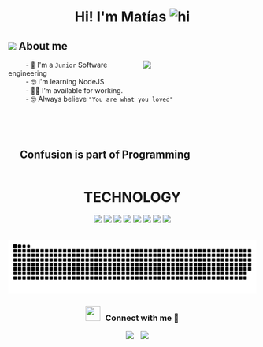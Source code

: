 <h1 align="center"> Hi! I'm Matías <img src="https://user-images.githubusercontent.com/1303154/88677602-1635ba80-d120-11ea-84d8-d263ba5fc3c0.gif" width="28px" alt="hi"></h1>


## <picture><img src = "https://github.com/7oSkaaa/7oSkaaa/blob/main/Images/about_me.gif?raw=true" width = 30px></picture> About me

<picture> <img align="right" src="https://media.tenor.com/pPoUmi0Z1fUAAAAC/cat-pet.gif" width = 230px></picture>

 &nbsp;&nbsp;&nbsp;&nbsp;&nbsp;&nbsp;&nbsp;&nbsp;&nbsp;- :school: I'm a `Junior` Software engineering <br/>
 &nbsp;&nbsp;&nbsp;&nbsp;&nbsp;&nbsp;&nbsp;&nbsp;&nbsp;- :nerd_face: I'm learning NodeJS <br/>
 &nbsp;&nbsp;&nbsp;&nbsp;&nbsp;&nbsp;&nbsp;&nbsp;&nbsp;- :technologist: I’m available for working. <br/>
 &nbsp;&nbsp;&nbsp;&nbsp;&nbsp;&nbsp;&nbsp;&nbsp;&nbsp;- :nerd_face: Always believe `"You are what you loved"` <br/>

  <br/>
  <br/>
<ul align="left">
    <summary><h2 style="display: inline-block">Confusion is part of Programming</h2></summary>
</ul>



<h1 align="center">TECHNOLOGY</h1>

<p align="center"><img src="https://cdn.jsdelivr.net/gh/devicons/devicon/icons/react/react-original.svg" style="height: 4rem"/>
<img src="https://cdn.jsdelivr.net/gh/devicons/devicon/icons/nodejs/nodejs-original-wordmark.svg" style="height:4rem; background-color:white"/>
<img src="https://cdn.jsdelivr.net/gh/devicons/devicon/icons/html5/html5-original-wordmark.svg" style="height: 4rem"/>
<img src="https://cdn.jsdelivr.net/gh/devicons/devicon/icons/css3/css3-original-wordmark.svg" style="height: 4rem"/>
<img src="https://cdn.jsdelivr.net/gh/devicons/devicon/icons/javascript/javascript-plain.svg" style="height: 4rem"/>
<img src="https://cdn.jsdelivr.net/gh/devicons/devicon/icons/bootstrap/bootstrap-plain-wordmark.svg"  style="height: 4rem"/>
<img src="https://cdn.jsdelivr.net/gh/devicons/devicon/icons/angular/angular-original.svg"  style="height: 4rem"/>
<img src="https://cdn.jsdelivr.net/gh/devicons/devicon/icons/python/python-original.svg"  style="height: 4rem"/>
</p>
<p align="center">
  <br/>
  <img  src="https://raw.githubusercontent.com/Elanza-48/Elanza-48/main/resources/img/github-contribution-grid-snake.svg"
    alt="example" />
</p>
<h3 align="center" > <img src="https://media.giphy.com/media/iY8CRBdQXODJSCERIr/giphy.gif" width="30" height="30" style="margin-right: 10px;">Connect with me 🤝 </h3>
<div align="center"  class="icons-social" style="margin-left: 10px;">
        <a style="margin-left: 10px;"  target="_blank" href="https://www.linkedin.com/in/matias-cisternas-972152224/">
			<img src="https://img.icons8.com/doodle/40/000000/linkedin--v2.png"></a>
        <a style="margin-left: 10px;" target="_blank" href="https://github.com/MatiasCis">
		<img src="https://img.icons8.com/doodle/40/000000/github--v1.png"></a>
  <!-- <a style="margin-left: 5px;" target="_blank" href="">
					<img src="https://img.icons8.com/plasticine/0.5x/resume.png" ></a>](url) -->
		
</div>

